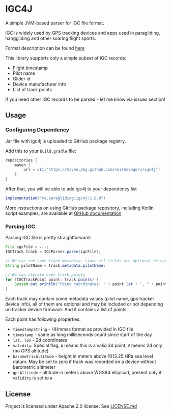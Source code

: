 # IGC4J

A simple JVM-based parser for IGC file format.

IGC is widely used by GPS tracking devices and apps used in paragliding, hanggliding and other soaring flight sports.

Format description can be found [here](https://xp-soaring.github.io/igc_file_format/igc_format_2008.html)

This library supports only a simple subset of IGC records:
* Flight timestamp
* Pilot name
* Glider id
* Device manufacturer info
* List of track points

If you need other IGC records to be parsed - let me know via issues section!

## Usage

### Configuring Dependency

Jar file with igc4j is uploaded to GitHub package registry.

Add this to your `build.gradle` file:

```groovy
repositories {
    maven {
        url = uri("https://maven.pkg.github.com/smirnovegorv/igc4j")
    }
}
```

After that, you will be able to add igc4j to your dependency list

```groovy
implementation("ru.paragliding:igc4j:1.0.0")
```

More instructions on using GitHub package repository, including Kotlin script examples, are available
at [GitHub documentation](https://docs.github.com/en/packages/working-with-a-github-packages-registry/working-with-the-gradle-registry)

### Parsing IGC

Parsing IGC file is pretty straightforward:

```java
File igcFile = ...;
IGCTrack track = IGCParser.parse(igcFile);

// We can see some track metadata, since all fields are optional be sure to check for NULLs
String pilotName = track.metadata.pilotName;

// We can iterate over track points
for (IGCTrackPoint point: track.points) {
    System.out.println("Point coordinates: " + point.lat + ", " + point.lon + ", " + point.gpsAltitude);    
}
```

Each track may contain some metadata values (pilot name, gps tracker device info), all of them are optional
and may be included or not depending on tracker device firmware. And it contains a list of points.

Each point has following properties:

* `timestampString` - HHmmss format as provided in IGC file
* `timestamp` - same as long milliseconds count since start of the day
* `lat, lon` - 2d coordinates
* `validity`. Special flag, `A` means this is a valid 3d point, `V` means 2d only (no GPS altitude)
* `barometricAltitude` - height in meters above 1013.25 HPa sea level datum. May be set to zero if track was recorded on a device without barometric altimeter
* `gpsAltitude` - altitude in meters above WGS84 ellipsoid, present only if `validity` is set to `A` 

## License

Project is licensed under Apache 2.0 license. See [LICENSE.md](/LICENSE.md)
